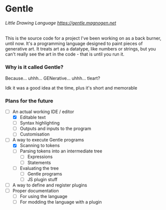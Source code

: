 # Gentle
###### Little Drawing Language https://gentle.magnogen.net

This is the source code for a project I've been working on as a back burner, until now.
It's a programming language designed to paint pieces of generative art.
It treats art as a datatype, like numbers or strings, but you can't really see the art in the code - that is until you run it.

### Why is it called Gentle?

Because... uhhh... GENerative... uhhh... tleart?

Idk it was a good idea at the time, plus it's short and memorable

### Plans for the future
- [ ] An actual working IDE / editor
  - [x] Editable text
  - [ ] Syntax highlighting
  - [ ] Outputs and inputs to the program
  - [ ] Customisation
- [ ] A way to execute Gentle programs
  - [x] Scanning to tokens
  - [ ] Parsing tokens into an intermediate tree
    - [ ] Expressions
    - [ ] Statements
  - [ ] Evaluating the tree
    - [ ] Gentle programs
    - [ ] JS plugin stuff
- [ ] A way to define and register plugins
- [ ] Proper documentation
  - [ ] For using the language
  - [ ] For modding the language with a plugin
